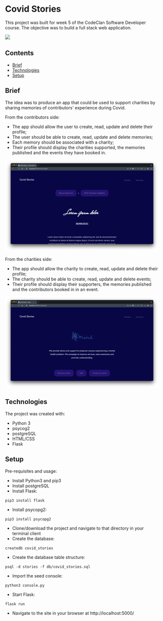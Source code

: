 
# Covid Stories

This project was built for week 5 of the CodeClan Software Developer course. The objective was to build a full stack web application. 

![](https://github.com/ByAnthony/covid_stories/blob/main/static/images/Screenshot%202021-10-01%20at%2010.40.01.png?raw=true)

## Contents
* [Brief](#Brief)
* [Technologies](#Technologies)
* [Setup](#Setup)

## Brief

The idea was to produce an app that could be used to support charities by sharing memories of contributors' experience during Covid.

From the contributors side:
- The app should allow the user to create, read, update and delete their profile;
- The user should be able to create, read, update and delete memories;
- Each memory should be associated with a charity;
- Their profile should display the charities supported, the memories published and the events they have booked in.

![](https://github.com/ByAnthony/covid_stories/blob/main/static/images/Screenshot%202021-10-08%20at%2009.47.56.png?raw=true)

From the charities side:
- The app should allow the charity to create, read, update and delete their profile;
- The charity should be able to create, read, update and delete events;
- Their profile should display their supporters, the memories published and the contributors booked in in an event.

![](https://github.com/ByAnthony/covid_stories/blob/main/static/images/Screenshot%202021-10-08%20at%2009.47.40.png?raw=true)

## Technologies
The project was created with:
- Python 3
- psycog2
- postgreSQL
- HTML/CSS
- Flask

## Setup
Pre-requisites and usage:
- Install Python3 and pip3
- Install postgreSQL
- Install Flask: 
```
pip3 install flask
```
- Install psycopg2: 
```
pip3 install psycopg2
```
- Clone/download the project and navigate to that directory in your terminal client
- Create the database: 
```
createdb covid_stories
```
- Create the database table structure: 
```
psql -d stories -f db/covid_stories.sql
```
- Import the seed console: 
```
python3 console.py
```
- Start Flask: 
```
flask run
```
- Navigate to the site in your browser at http://localhost:5000/
